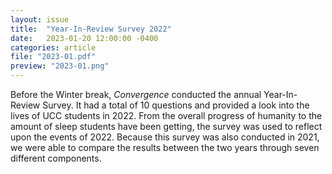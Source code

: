 ```yaml
---
layout: issue
title:  "Year-In-Review Survey 2022"
date:   2023-01-20 12:00:00 -0400
categories: article
file: "2023-01.pdf"
preview: "2023-01.png"
---
```


Before the Winter break, *Convergence* conducted the annual Year-In-Review Survey. It had a total of 10 questions and provided a look into the lives of UCC students in 2022. From the overall progress of humanity to the amount of sleep students have been getting, the survey was used to reflect upon the events of 2022. Because this survey was also conducted in 2021, we were able to compare the results between the two years through seven different components.


